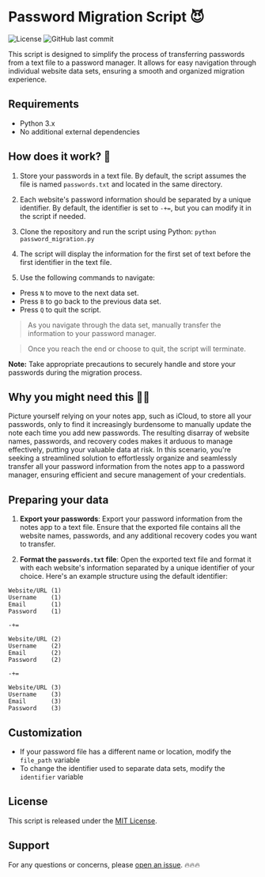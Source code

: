 # Password Migration Script 😈

![License](https://img.shields.io/github/license/erubescent/password-migration?style=plastic) ![GitHub last commit](https://img.shields.io/github/last-commit/erubescent/password-migration?color=red&style=plastic) 

This script is designed to simplify the process of transferring passwords from a text file to a password manager. It allows for easy navigation through individual website data sets, ensuring a smooth and organized migration experience.

## Requirements

- Python 3.x
- No additional external dependencies

## How does it work? 🤔

1. Store your passwords in a text file. By default, the script assumes the file is named `passwords.txt` and located in the same directory.

2. Each website's password information should be separated by a unique identifier. By default, the identifier is set to `-+=`, but you can modify it in the script if needed.

3. Clone the repository and run the script using Python:
`python password_migration.py`

4. The script will display the information for the first set of text before the first identifier in the text file.

5. Use the following commands to navigate:
- Press `N` to move to the next data set.
- Press `B` to go back to the previous data set.
- Press `Q` to quit the script.

> As you navigate through the data set, manually transfer the information to your password manager.

> Once you reach the end or choose to quit, the script will terminate.

**Note:** Take appropriate precautions to securely handle and store your passwords during the migration process.

## Why you might need this 💁‍♀️
Picture yourself relying on your notes app, such as iCloud, to store all your passwords, only to find it increasingly burdensome to manually update the note each time you add new passwords. The resulting disarray of website names, passwords, and recovery codes makes it arduous to manage effectively, putting your valuable data at risk. In this scenario, you're seeking a streamlined solution to effortlessly organize and seamlessly transfer all your password information from the notes app to a password manager, ensuring efficient and secure management of your credentials.

## Preparing your data

1. **Export your passwords**: Export your password information from the notes app to a text file. Ensure that the exported file contains all the website names, passwords, and any additional recovery codes you want to transfer.

2. **Format the `passwords.txt` file**: Open the exported text file and format it with each website's information separated by a unique identifier of your choice. Here's an example structure using the default identifier:

```text
Website/URL (1)
Username    (1)
Email       (1)
Password    (1)

-+=

Website/URL (2)
Username    (2)
Email       (2)
Password    (2)

-+=

Website/URL (3)
Username    (3)
Email       (3)
Password    (3)
```

## Customization

- If your password file has a different name or location, modify the `file_path` variable
- To change the identifier used to separate data sets, modify the `identifier` variable

## License

This script is released under the [MIT License](LICENSE).

## Support

For any questions or concerns, please [open an issue](https://github.com/erubescent/password-migration/issues). 🔥🔥🔥
